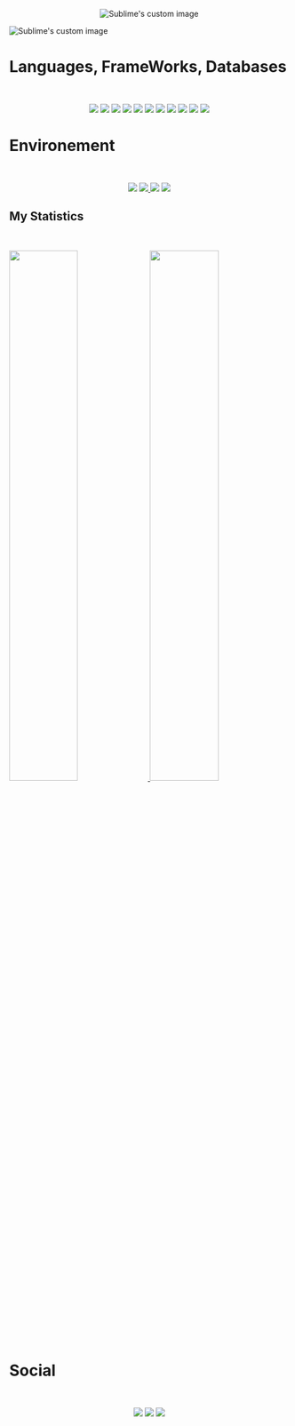<p align="center">
  <img src="https://github.com/Joal1291/Joal1291/blob/main/3.gif" alt="Sublime's custom image" > 
</p>
<!-- <p style="color:white">Yes I really love matrix that's one of my fav triolgy of all time</p> -->
<img src="https://api.visitorbadge.io/api/visitors?path=https%3A%2F%2Fgithub.com%2FJoal1291&label=Visitors&labelColor=%23d9e3f0&countColor=%23555555&style=plastic" alt="Sublime's custom image" >

# Languages, FrameWorks, Databases 
<br>
<p align="center">
<a href="https://developer.mozilla.org/fr/docs/Web/HTML" target="_blank"><img src="https://skillicons.dev/icons?i=html" /></a>
<a href="https://developer.mozilla.org/fr/docs/Web/CSS/Reference" target="_blank"><img src="https://skillicons.dev/icons?i=css" /></a>
<a href="https://sass-lang.com/documentation/" target="_blank"><img src="https://skillicons.dev/icons?i=scss" /></a>
<a href="https://v2.tailwindcss.com/docs" target="_blank"><img src="https://skillicons.dev/icons?i=tailwind" /></a>
<a href="https://devdocs.io/javascript/" target="_blank"><img src="https://skillicons.dev/icons?i=javascript" /></a>
<a href="https://docs.python.org/3.12/" target="_blank"><img src="https://skillicons.dev/icons?i=py" /></a>
<a href="https://react.dev/" target="_blank"><img src="https://skillicons.dev/icons?i=react" /></a>
<a href="https://nextjs.org/docs" target="_blank"><img src="https://skillicons.dev/icons?i=next" /></a>
<a href="https://nodejs.org/en/docs" target="_blank"><img src="https://skillicons.dev/icons?i=nodejs" /></a>
<a href="https://supabase.com/docs" target="_blank"><img src="https://skillicons.dev/icons?i=supabase" /></a>
<a href="https://www.mongodb.com/docs/" target="_blank"><img src="https://skillicons.dev/icons?i=mongodb" /></a>
</p>

# Environement 
<br>
<p align="center">
  <a href="https://doc.ubuntu-fr.org/linux" target="_blank"><img src="https://skillicons.dev/icons?i=linux"/></a>
  <a href="https://code.visualstudio.com/docs" target="_blank"><img src="https://skillicons.dev/icons?i=vscode" /</a>
  <a href="https://www.jetbrains.com/help/idea/getting-started.html" target="_blank"><img src="https://skillicons.dev/icons?i=idea" /></a>
  <a href="https://learning.postman.com/docs/introduction/overview/" target="_blank"><img src="https://skillicons.dev/icons?i=postman" /></a>
<!--  <img src="" alt="Sublime's custom image" >
 <img src="https://api.visitorbadge.io/api/visitors?path=https%3A%2F%2Fgithub.com%2FJoal1291&label=Visitors&labelColor=%23d9e3f0&countColor=%23555555&style=plastic" alt="Sublime's custom image" >
 <img src="" alt="Sublime's custom image" > -->
</p>

## My Statistics

<br/>
<p align="left">
  <a href="https://github.com/Joal1291/">
  <img width="49.5%" src="https://github-readme-stats.vercel.app/api?username=Joal1291&bg_color=30,2846a7,904e95&title_color=fff&text_color=fff" />
    <img width="49.5%" src="http://github-readme-streak-stats.herokuapp.com?user=Joal1291&bg_color=30,e96443,904e95&title_color=fff&text_color=fff" />
  </a>
</p>
<br>
<!--
[![Joal1291' Activity Graph](https://activity-graph.herokuapp.com/graph?username=onited&custom_title=Onited's%20Contribution%20Graph&theme=gruvbox&bg_color=282828&hide_border=true&line=d1a01f&point=c58545)](https://github.com/Onited/)
-->

# Social
<br>
<p align="center">
  <img src="https://skillicons.dev/icons?i=discord" />
  <img src="https://skillicons.dev/icons?i=," />
  <a href="https://www.linkedin.com/in/jordan-albert1291/" target="_blank"><img src="https://skillicons.dev/icons?i=linkedin" /></a><br>
</p>
